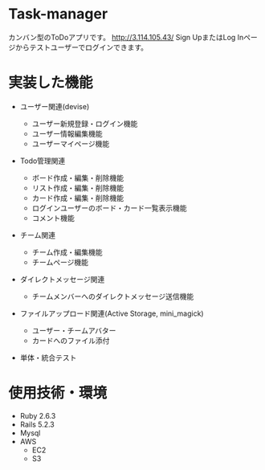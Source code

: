  # Task-manager
カンバン型のToDoアプリです。
http://3.114.105.43/
Sign UpまたはLog Inページからテストユーザーでログインできます。

# 実装した機能
* ユーザー関連(devise)
  * ユーザー新規登録・ログイン機能
  * ユーザー情報編集機能
  * ユーザーマイページ機能

* Todo管理関連
  * ボード作成・編集・削除機能
  * リスト作成・編集・削除機能
  * カード作成・編集・削除機能
  * ログインユーザーのボード・カード一覧表示機能
  * コメント機能

* チーム関連
  * チーム作成・編集機能
  * チームページ機能

* ダイレクトメッセージ関連
  * チームメンバーへのダイレクトメッセージ送信機能

* ファイルアップロード関連(Active Storage, mini_magick)
  * ユーザー・チームアバター
  * カードへのファイル添付

* 単体・統合テスト

# 使用技術・環境
* Ruby 2.6.3
* Rails 5.2.3
* Mysql
* AWS
  * EC2
  * S3
